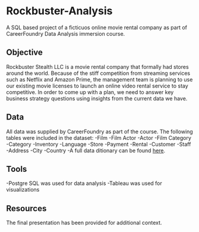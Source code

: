 # **Rockbuster-Analysis**
A SQL based project of a ficticuos online movie rental company as part of CareerFoundry Data Analysis immersion course.
## **Objective**
Rockbuster Stealth LLC is a movie rental company that formally had stores around the world. Because of the stiff competition from streaming services such as Netflix and Amazon Prime, the management team is planning to use our existing movie licenses to launch an online video rental service to stay competitive. In order to come up with a plan, we need to answer key business strategy questions using insights from the current data we have.
## **Data**
All data was supplied by CareerFoundry as part of the course. The following tables were included in the dataset:
-Film
-Film Actor
-Actor
-Film Category
-Category
-Inventory
-Language
-Store
-Payment
-Rental
-Customer
-Staff
-Address
-City
-Country
-A full data ditionary can be found [here](https://github.com/sheylegras/Rockbuster-Analysis/files/9244525/Rockbuster.Data.Dictionary.pdf).
## **Tools**
-Postgre SQL was used for data analysis
-Tableau was used for visualizations
## **Resources**
The final presentation has been provided for additional context.
